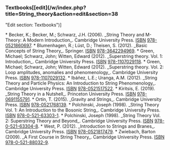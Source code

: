 ### Textbooks[[edit](/w/index.php?title=String\_theory&action=edit&section=38
"Edit section: Textbooks")]

 \* Becker, K.; Becker, M.; Schwarz, J.H. (2006). \_String Theory and M-Theory: A Modern Introduction\_. Cambridge University Press. [ISBN](/wiki/ISBN\_\(identifier\) "ISBN \(identifier\)") [978-0521860697](/wiki/Special:BookSources/978-0521860697 "Special:BookSources/978-0521860697").
 \* Blumenhagen, R.; Lüst, D.; Theisen, S. (2012). \_Basic Concepts of String Theory\_. Springer. [ISBN](/wiki/ISBN\_\(identifier\) "ISBN \(identifier\)") [978-3642294969](/wiki/Special:BookSources/978-3642294969 "Special:BookSources/978-3642294969").
 \* Green, Michael; Schwarz, John; Witten, Edward (2012). \_Superstring theory. Vol. 1: Introduction\_. Cambridge University Press. [ISBN](/wiki/ISBN\_\(identifier\) "ISBN \(identifier\)") [978-1107029118](/wiki/Special:BookSources/978-1107029118 "Special:BookSources/978-1107029118").
 \* Green, Michael; Schwarz, John; Witten, Edward (2012). \_Superstring theory. Vol. 2: Loop amplitudes, anomalies and phenomenology\_. Cambridge University Press. [ISBN](/wiki/ISBN\_\(identifier\) "ISBN \(identifier\)") [978-1107029132](/wiki/Special:BookSources/978-1107029132 "Special:BookSources/978-1107029132").
 \* Ibáñez, L.E.; Uranga, A.M. (2012). \_String Theory and Particle Physics: An Introduction to String Phenomenology\_. Cambridge University Press. [ISBN](/wiki/ISBN\_\(identifier\) "ISBN \(identifier\)") [978-0521517522](/wiki/Special:BookSources/978-0521517522 "Special:BookSources/978-0521517522").
 \* Kiritsis, E. (2019). \_String Theory in a Nutshell\_. Princeton University Press. [ISBN](/wiki/ISBN\_\(identifier\) "ISBN \(identifier\)") [978-0691155791](/wiki/Special:BookSources/978-0691155791 "Special:BookSources/978-0691155791").
 \* Ortín, T. (2015). \_Gravity and Strings\_. Cambridge University Press. [ISBN](/wiki/ISBN\_\(identifier\) "ISBN \(identifier\)") [978-0521768139](/wiki/Special:BookSources/978-0521768139 "Special:BookSources/978-0521768139").
 \* Polchinski, Joseph (1998). \_String Theory Vol. 1: An Introduction to the Bosonic String\_. Cambridge University Press. [ISBN](/wiki/ISBN\_\(identifier\) "ISBN \(identifier\)") [978-0-521-63303-1](/wiki/Special:BookSources/978-0-521-63303-1 "Special:BookSources/978-0-521-63303-1").
 \* Polchinski, Joseph (1998). \_String Theory Vol. 2: Superstring Theory and Beyond\_. Cambridge University Press. [ISBN](/wiki/ISBN\_\(identifier\) "ISBN \(identifier\)") [978-0-521-63304-8](/wiki/Special:BookSources/978-0-521-63304-8 "Special:BookSources/978-0-521-63304-8").
 \* West, P. (2012). \_Introduction to Strings and Branes\_. Cambridge University Press. [ISBN](/wiki/ISBN\_\(identifier\) "ISBN \(identifier\)") [978-0521817479](/wiki/Special:BookSources/978-0521817479 "Special:BookSources/978-0521817479").
 \* Zwiebach, Barton (2009). \_A First Course in String Theory\_. Cambridge University Press. [ISBN](/wiki/ISBN\_\(identifier\) "ISBN \(identifier\)") [978-0-521-88032-9](/wiki/Special:BookSources/978-0-521-88032-9 "Special:BookSources/978-0-521-88032-9").
